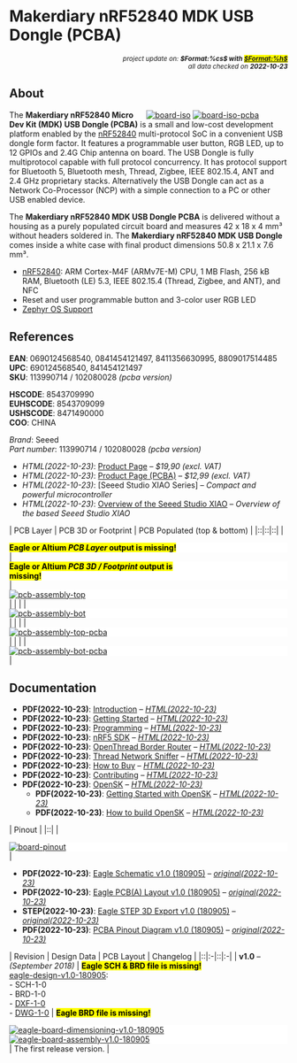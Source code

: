 # Makerdiary nRF52840 MDK USB Dongle (PCBA)

<div style="display:flex;justify-content:right;">
<small><em>project update on: <strong>$Format:%cs$ with <mark><a href="https://github.com/tiacsys/bridle-electronic/commits/$Format:%h$" title="$Format:%B$" target="_blank">$Format:%h$</a></mark></strong></em></small>
</div>
<div style="display:flex;justify-content:right;">
<small><em>all data checked on <strong>2022-10-23</strong></em></small>
</div>

## About

<span style="width:256px;float:right;">[![board-iso]][board-iso] [![board-iso-pcba]][board-iso-pcba]</span>

[board-iso]: electronic/boards/makerdiary-nrf52840-mkd-usb-dongle/board-iso.png "Makerdiary nRF52840 MDK USB Dongle"
[board-iso-pcba]: electronic/boards/makerdiary-nrf52840-mkd-usb-dongle/board-iso-pcba.png "Makerdiary nRF52840 MDK USB Dongle PCBA"

The **Makerdiary nRF52840 Micro Dev Kit (MDK) USB Dongle (PCBA)** is a small
and low-cost development platform enabled by the [nRF52840] multi-protocol SoC
in a convenient USB dongle form factor. It features a programmable user button,
RGB LED, up to 12 GPIOs and 2.4G Chip antenna on board. The USB Dongle is fully
multiprotocol capable with full protocol concurrency. It has protocol support
for Bluetooth 5, Bluetooth mesh, Thread, Zigbee, IEEE 802.15.4, ANT and 2.4 GHz
proprietary stacks. Alternatively the USB Dongle can act as a Network
Co-Processor (NCP) with a simple connection to a PC or other USB enabled device.

The **Makerdiary nRF52840 MDK USB Dongle PCBA** is delivered without a housing
as a purely populated circuit board and measures 42 x 18 x 4 mm³ without headers
soldered in. The **Makerdiary nRF52840 MDK USB Dongle** comes inside a white
case with final product dimensions 50.8 x 21.1 x 7.6 mm³.

* [nRF52840]: ARM Cortex-M4F (ARMv7E-M) CPU, 1 MB Flash, 256 kB RAM, Bluetooth (LE) 5.3, IEEE 802.15.4 (Thread, Zigbee, and ANT), and NFC
* Reset and user programmable button and 3-color user RGB LED
* [Zephyr OS Support]

[nRF52840]: https://www.nordicsemi.com/Products/nRF52840 "ARM® Cortex M4F with 1 MB Flash and 256 kB RAM, ARM® Trustzone®, ARM® Cryptocell 310, integrated BT-LE 5.3, IEEE 802.15.4 radio and NFC-A tag"
[P25Q16H]: https://www.puyasemi.com/cpzx/info_131_aid_198_kid_195.html#a002 "16 Mbit SPI NOR Flash"
[BQ25101]: https://www.ti.com/product/BQ25101 "250mA Standalone Linear Li-Ion Battery Charger with Thermal Regulation"
[LSM6DS3TR-C]: https://www.st.com/en/mems-and-sensors/lsm6ds3tr-c.html "iNEMO 3D digital accelerometer and a 3D digital gyroscope"
[MSM261D3526H1CPM]: index.php?dir=electronic/components/memsensing-microsystems/MSM261D3526H1CPM "PDM digital output MEMS microphone with Multi‐modes"
[Zephyr OS Support]: https://bridle.tiac-systems.net/doc/latest/zephyr/boards/arm/nrf52840_mdk_usb_dongle/doc/index.html "Zephyr OS Support for Makerdiary nRF52840 MDK USB Dongle (PCBA)"

## References

**EAN**: 0690124568540, 0841454121497, 8411356630995, 8809017514485<br/>
**UPC**:  690124568540,  841454121497<br/>
**SKU**: 113990714 / 102080028 *(pcba version)*

**HSCODE**:   8543709990<br/>
**EUHSCODE**: 8543709099<br/>
**USHSCODE**: 8471490000<br/>
**COO**: CHINA

*Brand*: Seeed<br/>
*Part number*: 113990714 / 102080028 *(pcba version)*

* *HTML(2022-10-23)*: [Product Page] – *$19,90 (excl. VAT)*
* *HTML(2022-10-23)*: [Product Page (PCBA)] – *$12,99 (excl. VAT)*
* *HTML(2022-10-23)*: [Seeed Studio XIAO Series]
  – *Compact and powerful microcontroller*
* *HTML(2022-10-23)*: [Overview of the Seeed Studio XIAO]
  – *Overview of the based Seeed Studio XIAO*

[Product Page]: https://makerdiary.com/collections/frontpage/products/nrf52840-mdk-usb-dongle-w-case "Makerdiary nRF52840 MDK USB Dongle"
[Product Page (PCBA)]: https://makerdiary.com/collections/frontpage/products/nrf52840-mdk-usb-dongle "Makerdiary nRF52840 MDK USB Dongle PCBA"
[Overview of the Seeed Studio XIAO]: https://sigmdel.ca/michel/ha/xiao/seeeduino_xiao_01_en.html "Based Seeed Studio XIAO Overview"

| PCB Layer | PCB 3D or Footprint | PCB Populated (top & bottom) |
|::|::|::|
| <div style="background-color:white;"><div style="width:65%;display:inline-block"><mark><strong>Eagle or Altium <em>PCB Layer</em> output is missing!</strong></mark></div></div> |<div style="background-color:white;"><div style="width:65%;display:inline-block"><mark><strong>Eagle or Altium <em>PCB 3D / Footprint</em> output is missing!</strong></mark></div></div> | <div style="background-color:white;"><div style="width:75%;display:inline-block">[![pcb-assembly-top]][pcb-assembly-top]</div></div> |
| | | <div style="background-color:white;"><div style="width:75%;display:inline-block">[![pcb-assembly-bot]][pcb-assembly-bot]</div></div> |
| | | <div style="background-color:white;"><div style="width:75%;display:inline-block">[![pcb-assembly-top-pcba]][pcb-assembly-top-pcba]</div></div> |
| | | <div style="background-color:white;"><div style="width:75%;display:inline-block">[![pcb-assembly-bot-pcba]][pcb-assembly-bot-pcba]</div></div> |

[pcb-assembly-top]: electronic/boards/makerdiary-nrf52840-mkd-usb-dongle/pcb-assembly-top.png "Makerdiary nRF52840 MDK USB Dongle PCB Assembly (top)"
[pcb-assembly-bot]: electronic/boards/makerdiary-nrf52840-mkd-usb-dongle/pcb-assembly-bot.png "Makerdiary nRF52840 MDK USB Dongle PCB Assembly (bottom)"
[pcb-assembly-top-pcba]: electronic/boards/makerdiary-nrf52840-mkd-usb-dongle/pcb-assembly-top-pcba.png "Makerdiary nRF52840 MDK USB Dongle (PCBA) PCB Assembly (top)"
[pcb-assembly-bot-pcba]: electronic/boards/makerdiary-nrf52840-mkd-usb-dongle/pcb-assembly-bot-pcba.png "Makerdiary nRF52840 MDK USB Dongle (PCBA) PCB Assembly (bottom)"

## Documentation

* **PDF(2022-10-23)**: [Introduction]
  – *[HTML(2022-10-23)](https://wiki.makerdiary.com/nrf52840-mdk-usb-dongle)*
* **PDF(2022-10-23)**: [Getting Started]
  – *[HTML(2022-10-23)](https://wiki.makerdiary.com/nrf52840-mdk-usb-dongle/getting-started)*
* **PDF(2022-10-23)**: [Programming]
  – *[HTML(2022-10-23)](https://wiki.makerdiary.com/nrf52840-mdk-usb-dongle/programming)*
* **PDF(2022-10-23)**: [nRF5 SDK]
  – *[HTML(2022-10-23)](https://wiki.makerdiary.com/nrf52840-mdk-usb-dongle/nrf5-sdk)*
* **PDF(2022-10-23)**: [OpenThread Border Router]
  – *[HTML(2022-10-23)](https://wiki.makerdiary.com/nrf52840-mdk-usb-dongle/OTBR)*
* **PDF(2022-10-23)**: [Thread Network Sniffer]
  – *[HTML(2022-10-23)](https://wiki.makerdiary.com/nrf52840-mdk-usb-dongle/thread-sniffer)*
* **PDF(2022-10-23)**: [How to Buy]
  – *[HTML(2022-10-23)](https://wiki.makerdiary.com/nrf52840-mdk-usb-dongle/how-to-buy)*
* **PDF(2022-10-23)**: [Contributing]
  – *[HTML(2022-10-23)](https://wiki.makerdiary.com/nrf52840-mdk-usb-dongle/CONTRIBUTING)*
* **PDF(2022-10-23)**: [OpenSK]
  – *[HTML(2022-10-23)](https://wiki.makerdiary.com/nrf52840-mdk-usb-dongle/opensk)*
  * **PDF(2022-10-23)**: [Getting Started with OpenSK]
    – *[HTML(2022-10-23)](https://wiki.makerdiary.com/nrf52840-mdk-usb-dongle/opensk/getting-started)*
  * **PDF(2022-10-23)**: [How to build OpenSK]
    – *[HTML(2022-10-23)](https://wiki.makerdiary.com/nrf52840-mdk-usb-dongle/opensk/building)*

[Introduction]: electronic/boards/makerdiary-nrf52840-mkd-usb-dongle/introduction.pdf "2022-10-23: Last updated on: February 24, 2021"
[Getting Started]: electronic/boards/makerdiary-nrf52840-mkd-usb-dongle/getting-started.pdf "2022-10-23: Last updated on: February 03, 2020"
[Programming]: electronic/boards/makerdiary-nrf52840-mkd-usb-dongle/programming.pdf "2022-10-23: Last updated on: February 03, 2020"
[nRF5 SDK]: electronic/boards/makerdiary-nrf52840-mkd-usb-dongle/nrf5-sdk.pdf "2022-10-23: Last updated on: February 03, 2020"
[OpenThread Border Router]: electronic/boards/makerdiary-nrf52840-mkd-usb-dongle/openthread-border-router.pdf "2022-10-23: Last updated on: February 03, 2020"
[Thread Network Sniffer]: electronic/boards/makerdiary-nrf52840-mkd-usb-dongle/thread-network-sniffer.pdf "2022-10-23: Last updated on: February 03, 2020"
[How to Buy]: electronic/boards/makerdiary-nrf52840-mkd-usb-dongle/how-to-buy.pdf "2022-10-23: Last updated on: February 03, 2020"
[Contributing]: electronic/boards/makerdiary-nrf52840-mkd-usb-dongle/contributing.pdf "2022-10-23: Last updated on: February 03, 2020"
[OpenSK]: electronic/boards/makerdiary-nrf52840-mkd-usb-dongle/opensk.pdf "2022-10-23: Last updated on: February 04, 2020"
[Getting Started with OpenSK]: electronic/boards/makerdiary-nrf52840-mkd-usb-dongle/opensk-getting-started.pdf "2022-10-23: Last updated on: February 04, 2020"
[How to build OpenSK]: electronic/boards/makerdiary-nrf52840-mkd-usb-dongle/opensk-building.pdf "2022-10-23: Last updated on: February 18, 2021"

| Pinout |
|::|
| <div style="background-color:white;"><div style="width:75%;display:inline-block">[![board-pinout]][board-pinout]</div></div> |

[board-pinout]: electronic/boards/makerdiary-nrf52840-mkd-usb-dongle/board-pinout.png "Makerdiary nRF52840 MDK USB Dongle (PCBA) Pinout"

* **PDF(2022-10-23)**: [Eagle Schematic v1.0 (180905)]
  – *[original(2022-10-23)](https://wiki.makerdiary.com/nrf52840-mdk-usb-dongle/hardware/nrf52840-mdk-usb-dongle-sch_v1_0.pdf)*
* **PDF(2022-10-23)**: [Eagle PCB(A) Layout v1.0 (180905)]
  – *[original(2022-10-23)](https://wiki.makerdiary.com/nrf52840-mdk-usb-dongle/hardware/nrf52840-mdk-usb-dongle-board_v1_0.pdf)*
* **STEP(2022-10-23)**: [Eagle STEP 3D Export v1.0 (180905)]
  – *[original(2022-10-23)](https://wiki.makerdiary.com/nrf52840-mdk-usb-dongle/hardware/nrf52840-mdk-usb-dongle-3d_v1_0.step)*
* **PDF(2022-10-23)**: [PCBA Pinout Diagram v1.0 (180905)]
  – *[original(2022-10-23)](https://wiki.makerdiary.com/nrf52840-mdk-usb-dongle/hardware/nrf52840-mdk-usb-dongle-pinout_v1_0.pdf)*

[Eagle Schematic v1.0 (180905)]: electronic/boards/makerdiary-nrf52840-mkd-usb-dongle/eagle-design-v1.0-180905/nrf52840-mdk-usb-dongle-sch_v1_0.pdf "2022-10-23: Last updated on: September 05, 2018"
[Eagle PCB(A) Layout v1.0 (180905)]: electronic/boards/makerdiary-nrf52840-mkd-usb-dongle/eagle-design-v1.0-180905/nrf52840-mdk-usb-dongle-board_v1_0.pdf "2022-10-23: Last updated on: September 05, 2018"
[Eagle STEP 3D Export v1.0 (180905)]: electronic/boards/makerdiary-nrf52840-mkd-usb-dongle/eagle-design-v1.0-180905/nrf52840-mdk-usb-dongle-3d_v1_0.step "2022-10-23: Last updated on: September 05, 2018"
[PCBA Pinout Diagram v1.0 (180905)]: electronic/boards/makerdiary-nrf52840-mkd-usb-dongle/eagle-design-v1.0-180905/nrf52840-mdk-usb-dongle-pinout_v1_0.pdf "2022-10-23: Last updated on: September 05, 2018"

| Revision | Design Data | PCB Layout | Changelog |
|::|:-|::|:-|
| **v1.0** – *(September 2018)* | <mark><strong>Eagle SCH & BRD file is missing!</strong></mark><br/>[eagle-design-v1.0-180905]:<br/>- SCH-1-0<br/>- BRD-1-0<br/>- [DXF-1-0]<br/>- [DWG-1-0] | <mark><strong>Eagle BRD file is missing!</strong></mark> <div style="background-color:white;"><div style="width:100%;display:inline-block">[![eagle-board-dimensioning-v1.0-180905]][eagle-board-dimensioning-v1.0-180905]</div></div> <div style="background-color:white;"><div style="width:66%;display:inline-block">[![eagle-board-assembly-v1.0-180905]][eagle-board-assembly-v1.0-180905]</div></div> | The first release version. |

[eagle-design-v1.0-180905]: index.php?dir=electronic/boards/makerdiary-nrf52840-mkd-usb-dongle/eagle-design-v1.0-180905 "Eagle Design Data"
[DXF-1-0]: electronic/boards/makerdiary-nrf52840-mkd-usb-dongle/eagle-design-v1.0-180905/nrf52840-mdk-usb-dongle-3d_v1_0.dxf "AutoCAD Drawing Exchange Format, R14"
[DWG-1-0]: electronic/boards/makerdiary-nrf52840-mkd-usb-dongle/eagle-design-v1.0-180905/nrf52840-mdk-usb-dongle-3d_v1_0.dwg "DWG AutoDesk AutoCAD 2004/2005/2006"
[eagle-board-dimensioning-v1.0-180905]: electronic/boards/makerdiary-nrf52840-mkd-usb-dongle/eagle-design-v1.0-180905/nrf52840-mdk-usb-dongle-3d_v1_0.svg "2022-10-23: Last updated on: November 22, 2021"
[eagle-board-assembly-v1.0-180905]: electronic/boards/makerdiary-nrf52840-mkd-usb-dongle/eagle-design-v1.0-180905/nrf52840-mdk-usb-dongle-board_v1_0.svg "2022-10-23: Last updated on: September 05, 2018"
